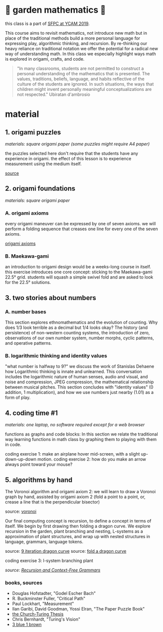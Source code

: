 # 🌸 garden mathematics 🌼

this class is a part of [SFPC at YCAM 2019](https://www.ycam.jp/events/2019/sfpc/).

This course aims to revisit mathematics, not introduce new math but in place of the traditional methods build a more personal language for expressing play, algorithmic thinking, and recursion. By re-thinking our heavy reliance on traditional notation we offer the potential for a radical new way of understanding math. In this class we especially highlight ways math is explored in origami, crafts, and code.

> "In many classrooms, students are not permitted to construct a personal understanding of the mathematics that is presented. The values, traditions, beliefs, language, and habits reflective of the culture of the students are ignored. In such situations, the ways that children might invent personally meaningful conceptualizations are not respected."
> Ubiratan d'ambrosio

# material

## 1. origami puzzles

*materials: square origami paper (some puzzles might require A4 paper)*

the puzzles selected here don't require that the students have any experience in origami. the effect of this lesson is to experience measurement using the medium itself.

[source](https://www.amazon.com/Paper-Puzzle-Book-All-Need/dp/9813202416)

## 2. origami foundations

*materials: square origami paper*

### A. origami axioms

every origami maneuver can be expressed by one of seven axioms. we will perform a folding sequence that creases one line for every one of the seven axioms.

[origami axioms](https://rabbitear.org/examples/axioms/)

### B. Maekawa-gami

an introduction to origami design would be a weeks-long course in itself. this exercise introduces one core concept: sticking to the Maekawa-gami 22.5° grid. students will squash a simple swivel fold and are asked to look for the 22.5° solutions.

## 3. two stories about numbers

### A. number bases

This section explores ethnomathematics and the evolution of counting. Why does 1/3 look terrible as a decimal but 1/4 looks okay? The history (and persistence) of non-western counting systems, the introduction of zero, observations of our own number system, number morphs, cyclic patterns, and operative patterns.

### B. logarithmic thinking and identity values

"what number is halfway to 9?" we discuss the work of Stanislas Dehaene how Logarithmic thinking is innate and unlearned. This conversation includes the logarithmic nature of human senses, audio and visual, and noise and compression, JPEG compression, the mathematical relationship between musical pitches. This section concludes with "identity values" (0 addition, 1 multiplication), and how we use numbers just nearby (1.01) as a form of play.

## 4. coding time #1

*materials: one laptop, no software required except for a web browser*

functions as graphs and code blocks: In this section we relate the traditional way learning functions in math class by graphing them to playing with them in code.

coding exercise 1: make an airplane hover mid-screen, with a slight up-down-up-down motion.
coding exercise 2: how do you make an arrow always point toward your mouse?

## 5. algorithms by hand

The Voronoi algorithm and origami axiom 2: we will learn to draw a Voronoi graph by hand, assisted by origami axiom 2 (fold a point to a point, or, crease a line that is the perpendicular bisector)

source: [voronoi](http://orderinspace.blogspot.com/2015/07/voronoi.html)

Our final computing concept is recursion, to define a concept in terms of itself. We begin by first drawing then folding a dragon curve. We explore recursion in the garden, plant branching and nesting, L-systems as a approximation of plant structures, and wrap up with nested structures in language, grammars, language tokens.

source: [9 iteration dragon curve](https://www.instagram.com/p/BlUirtdno1b/)
source: [fold a dragon curve](https://www.cutoutfoldup.com/216-dragon-curve.php)

coding exercise 3: l-system branching plant

*source: [Recursion and Context-Free Grammars](https://www.decontextualize.com/teaching/rwet/recursion-and-context-free-grammars/)*

### books, sources

- Douglas Hofstadter, "Godel Escher Bach"
- R. Buckminster Fuller, "Critical Path"
- Paul Lockhart, "Measurement"
- Ilan Garibi, David Goodman, Yossi Elran, "The Paper Puzzle Book"
- [the Church-Turing Thesis](https://plato.stanford.edu/entries/church-turing/)
- Chris Bernhardt, "Turing's Vision"
- [3 blue 1 brown](https://www.youtube.com/watch?v=kYB8IZa5AuE)
